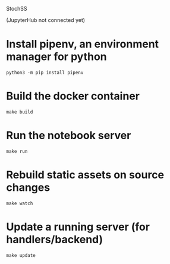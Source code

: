 StochSS

(JupyterHub not connected yet)

# Install pipenv, an environment manager for python
`python3 -m pip install pipenv`

# Build the docker container
`make build`

# Run the notebook server
`make run`

# Rebuild static assets on source changes
`make watch`

# Update a running server (for handlers/backend)
`make update`
 
